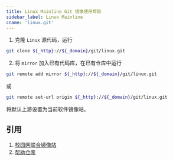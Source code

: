 ```yaml
---
title: Linux Mainline Git 镜像使用帮助
sidebar_label: Linux Mainline
cname: 'linux.git'
---
```


1. 克隆 `Linux` 源代码，运行

```bash varcode
git clone ${_http}://${_domain}/git/linux.git
```

2. 将 `mirror` 加入已有代码库，在已有仓库中运行

```bash varcode
git remote add mirror ${_http}://${_domain}/git/linux.git
```

或

```bash varcode
git remote set-url origin ${_http}://${_domain}/git/linux.git
```

将默认上游设置为当前软件镜像站。

## 引用

1. [校园网联合镜像站](https://mirrors.cernet.edu.cn/about)  
2. [帮助仓库](https://github.com/mirrorz-org/mirrorz-help)  
